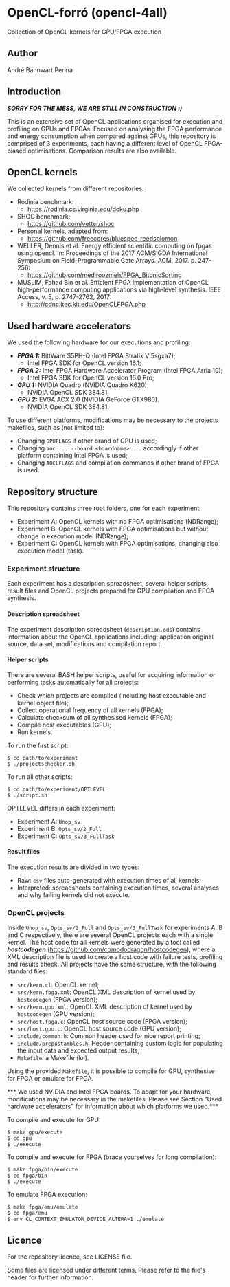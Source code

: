 # OpenCL-forró (opencl-4all)

Collection of OpenCL kernels for GPU/FPGA execution

## Author

André Bannwart Perina

## Introduction

***SORRY FOR THE MESS, WE ARE STILL IN CONSTRUCTION :)***

This is an extensive set of OpenCL applications organised for execution and profiling on GPUs and FPGAs. Focused on analysing the FPGA performance and energy consumption when compared against GPUs, this repository is comprised of 3 experiments, each having a different level of OpenCL FPGA-biased optimisations. Comparison results are also available.

## OpenCL kernels

We collected kernels from different repositories:
* Rodinia benchmark:
	* https://rodinia.cs.virginia.edu/doku.php
* SHOC benchmark:
	* https://github.com/vetter/shoc
* Personal kernels, adapted from:
	* https://github.com/freecores/bluespec-reedsolomon
* WELLER, Dennis et al. Energy efficient scientific computing on fpgas using opencl. In: Proceedings of the 2017 ACM/SIGDA International Symposium on Field-Programmable Gate Arrays. ACM, 2017. p. 247-256:
	* https://github.com/mediroozmeh/FPGA_BitonicSorting
* MUSLIM, Fahad Bin et al. Efficient FPGA implementation of OpenCL high-performance computing applications via high-level synthesis. IEEE Access, v. 5, p. 2747-2762, 2017:
	* http://cdnc.itec.kit.edu/OpenCLFPGA.php

## Used hardware accelerators

We used the following hardware for our executions and profiling:

* ***FPGA 1:*** BittWare S5PH-Q (Intel FPGA Stratix V 5sgxa7);
	* Intel FPGA SDK for OpenCL version 16.1;
* ***FPGA 2:*** Intel FPGA Hardware Accelerator Program (Intel FPGA Arria 10);
	* Intel FPGA SDK for OpenCL version 16.0 Pro;
* ***GPU 1:*** NVIDIA Quadro (NVIDIA Quadro K620);
	* NVIDIA OpenCL SDK 384.81;
* ***GPU 2:*** EVGA ACX 2.0 (NVIDIA GeForce GTX980).
	* NVIDIA OpenCL SDK 384.81.

To use different platforms, modifications may be necessary to the projects makefiles, such as (not limited to):

* Changing `GPUFLAGS` if other brand of GPU is used;
* Changing `aoc ... --board <boardname> ...` accordingly if other platform containing Intel FPGA is used;
* Changing `AOCLFLAGS` and compilation commands if other brand of FPGA is used.

## Repository structure

This repository contains three root folders, one for each experiment:

* Experiment A: OpenCL kernels with no FPGA optimisations (NDRange);
* Experiment B: OpenCL kernels with FPGA optimisations but without change in execution model (NDRange);
* Experiment C: OpenCL kernels with FPGA optimisations, changing also execution model (task).

### Experiment structure

Each experiment has a description spreadsheet, several helper scripts, result files and OpenCL projects prepared for GPU compilation and FPGA synthesis.

#### Description spreadsheet

The experiment description spreadsheet (`description.ods`) contains information about the OpenCL applications including: application original source, data set, modifications and compilation report.

#### Helper scripts

There are several BASH helper scripts, useful for acquiring information or performing tasks automatically for all projects:

* Check which projects are compiled (including host executable and kernel object file);
* Collect operational frequency of all kernels (FPGA);
* Calculate checksum of all synthesised kernels (FPGA);
* Compile host executables (GPU);
* Run kernels.

To run the first script:
```
$ cd path/to/experiment
$ ./projectschecker.sh
```

To run all other scripts:
```
$ cd path/to/experiment/OPTLEVEL
$ ./script.sh
```

OPTLEVEL differs in each experiment:
* Experiment A: `Unop_sv`
* Experiment B: `Opts_sv/2_Full`
* Experiment C: `Opts_sv/3_FullTask`

#### Result files

The execution results are divided in two types:

* Raw: ```csv``` files auto-generated with execution times of all kernels;
* Interpreted: spreadsheets containing execution times, several analyses and why failing kernels did not execute.

### OpenCL projects

Inside `Unop_sv`, `Opts_sv/2_Full` and `Opts_sv/3_FullTask` for experiments A, B and C respectively, there are several OpenCL projects each with a single kernel. The host code for all kernels were generated by a tool called ***hostcodegen*** (https://github.com/comododragon/hostcodegen), where a XML description file is used to create a host code with failure tests, profiling and results check. All projects have the same structure, with the following standard files:

* `src/kern.cl`: OpenCL kernel;
* `src/kern.fpga.xml`: OpenCL XML description of kernel used by `hostcodegen` (FPGA version);
* `src/kern.gpu.xml`: OpenCL XML description of kernel used by `hostcodegen` (GPU version);
* `src/host.fpga.c`: OpenCL host source code (FPGA version);
* `src/host.gpu.c`: OpenCL host source code (GPU version);
* `include/common.h`: Common header used for nice report printing;
* `include/prepostambles.h`: Header containing custom logic for populating the input data and expected output results;
* `Makefile`: a Makefile (lol).

Using the provided `Makefile`, it is possible to compile for GPU, synthesise for FPGA or emulate for FPGA.

*** We used NVIDIA and Intel FPGA boards. To adapt for your hardware, modifications may be necessary in the makefiles. Please see Section "Used hardware accelerators" for information about which platforms we used.***

To compile and execute for GPU:
```
$ make gpu/execute
$ cd gpu
$ ./execute
```

To compile and execute for FPGA (brace yourselves for long compilation):
```
$ make fpga/bin/execute
$ cd fpga/bin
$ ./execute
```

To emulate FPGA execution:
```
$ make fpga/emu/emulate
$ cd fpga/emu
$ env CL_CONTEXT_EMULATOR_DEVICE_ALTERA=1 ./emulate
```

## Licence

For the repository licence, see LICENSE file.

Some files are licensed under different terms. Please refer to the file's header for further information.
